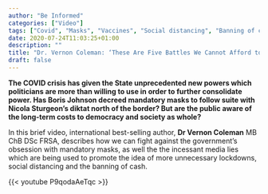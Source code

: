 ```yaml
---
author: "Be Informed"
categories: ["Video"]
tags: ["Covid", "Masks", "Vaccines", "Social distancing", "Banning of cash"]
date: 2020-07-24T11:03:25+01:00
description: ""
title: "Dr. Vernon Coleman: ‘These Are Five Battles We Cannot Afford to Lose'"
draft: false
---
```


**The COVID crisis has given the State unprecedented new powers  which politicians are more than willing to use in order to further  consolidate power. Has Boris Johnson decreed mandatory masks to follow  suite with Nicola Sturgeon’s diktat north of the border? But are the  public aware of the long-term costs to democracy and society as whole?**  

In this brief video, international best-selling author, **Dr Vernon Coleman** MB ChB DSc FRSA, describes how we can fight against the government’s  obsession with mandatory masks, as well the the incessant media lies  which are being used to promote the idea of more unnecessary lockdowns,  social distancing and the banning of cash.  

{{< youtube P9qodaAeTqc >}}

